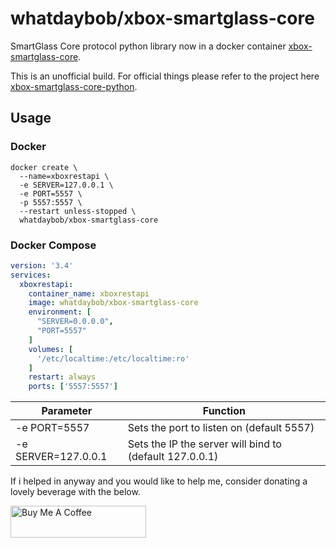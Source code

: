 # whatdaybob/xbox-smartglass-core

SmartGlass Core protocol python library now in a docker container [xbox-smartglass-core](https://pypi.org/project/xbox-smartglass-core/).

This is an unofficial build. For official things please refer to the project here [xbox-smartglass-core-python](https://github.com/OpenXbox/xbox-smartglass-core-python).

## Usage

### Docker

```console
docker create \
  --name=xboxrestapi \
  -e SERVER=127.0.0.1 \
  -e PORT=5557 \
  -p 5557:5557 \
  --restart unless-stopped \
  whatdaybob/xbox-smartglass-core
```

### Docker Compose

``` yml
version: '3.4'
services:
  xboxrestapi:
    container_name: xboxrestapi
    image: whatdaybob/xbox-smartglass-core
    environment: [
      "SERVER=0.0.0.0",
      "PORT=5557"
    ]
    volumes: [
      '/etc/localtime:/etc/localtime:ro'
    ]
    restart: always
    ports: ['5557:5557']
```

| Parameter | Function |
|---------------------|---------------------------------------------------------|
| -e PORT=5557 | Sets the port to listen on (default 5557) |
| -e SERVER=127.0.0.1 | Sets the IP the server will bind to (default 127.0.0.1) |

If i helped in anyway and you would like to help me, consider donating a lovely beverage with the below.

<!-- markdownlint-disable MD033 -->
<a href="https://www.buymeacoffee.com/whatdaybob" target="_blank"><img src="https://cdn.buymeacoffee.com/buttons/lato-black.png" alt="Buy Me A Coffee" style="height: 51px !important;width: 217px !important;" ></a>
<!-- markdownlint-enable MD033 -->